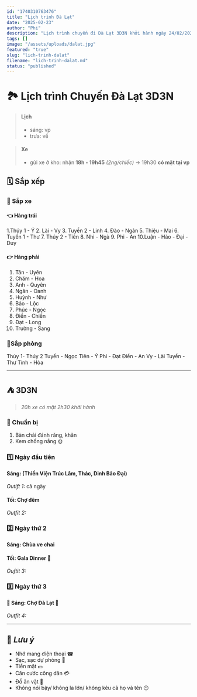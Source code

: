 ```yaml
---
id: "1740310763476"
title: "Lịch trình Đà Lạt"
date: "2025-02-23"
author: "Phi"
description: "Lịch trình chuyến đi Đà Lạt 3D3N khởi hành ngày 24/02/2025"
tags: []
image: "/assets/uploads/dalat.jpg"
featured: "true"
slug: "lich-trinh-dalat"
filename: "lich-trinh-dalat.md"
status: "published"
---
```

# 🏞️ Lịch trình Chuyến Đà Lạt 3D3N

> #### Lịch
> - sáng: vp
> - trưa: về

> #### Xe 
> - gửi xe ở kho: nhận **18h - 19h45** *(2ng/chiếc)*
> -> 19h30 **có mặt tại vp** 

## 🗓 Sắp xếp

### 🚗 Sắp xe

#### 👈 Hàng trái
1.Thúy 1 - Ý
2. Lài - Vy
3. Tuyền 2 - Linh
4. Đào - Ngân
5. Thiệu - Mai
6. Tuyền 1 - Thư
7. Thúy 2 - Tiên
8. Nhi - Ngà
9. Phi - An
10.Luận - Hào - Đại - Duy

#### 👉 Hàng phải

1. Tân - Uyên
2. Chăm - Hoa
3. Anh - Quyên
4. Ngân - Oanh
5. Huỳnh - Như
6. Bảo - Lộc
7. Phúc - Ngọc
8. Điền - Chiến
9. Đạt - Long
10. Trường - Sang

### 🚪Sắp phòng
Thúy 1- Thúy 2
Tuyền - Ngọc
Tiên - Ý
Phi - Đạt
Điền - An
Vy - Lài
Tuyền - Thư
Tính - Hòa

--- 

## ⛺ 3D3N
> *20h xe có mặt*
> *2h30 khởi hành*

### 💼 Chuẩn bị
1. Bàn chải đánh răng, khăn
2. Kem chống nắng 🌞


### 1️⃣ Ngày đầu tiên 
#### Sáng: (Thiền Viện Trúc Lâm, Thác, Dinh Bảo Đại) 
*Outift 1:* cả ngày

#### Tối: Chợ đêm
*Outfit 2:*


### 2️⃣ Ngày thứ 2 
#### Sáng: Chùa ve chai

#### Tối: **Gala Dinner** 🎇
*Ouftit 3:* 


###  3️⃣ Ngày thứ 3
#### 🌲 Sáng: Chợ Đà Lạt 🌲
*Outfit 4:*

--- 

## 📛 *Lưu ý*
- Nhớ mang điện thoại ☎
- Sạc, sạc dự phòng 🔋
- Tiền mặt 💵
- Căn cước công dân 💳
- Đồ ăn vặt 🍔
- Không nói bậy/ không la lớn/ không kêu cả họ và tên 😶